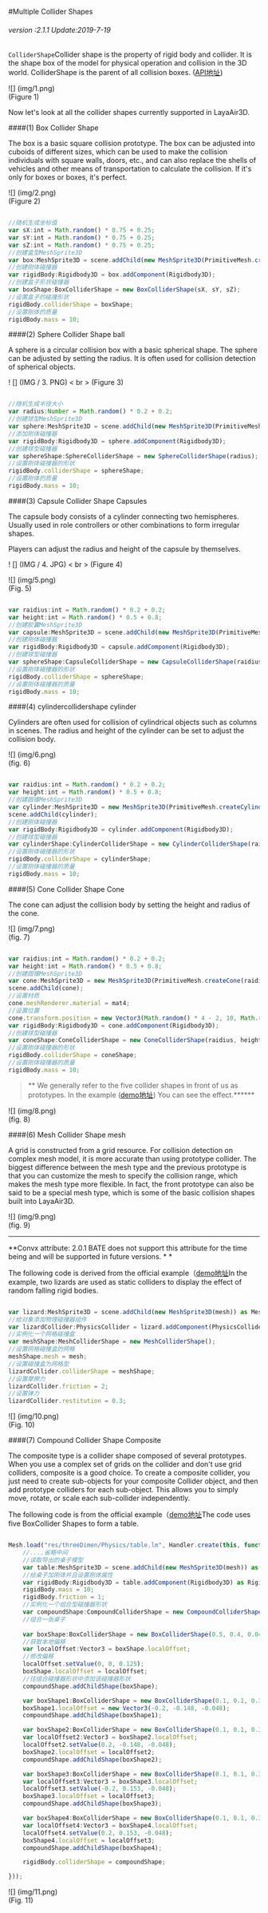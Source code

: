 #Multiple Collider Shapes

###### *version :2.1.1   Update:2019-7-19*

`ColliderShape`Collider shape is the property of rigid body and collider. It is the shape box of the model for physical operation and collision in the 3D world. ColliderShape is the parent of all collision boxes. ([API地址](https://layaair.ldc.layabox.com/api2/Chinese/index.html?category=Core&class=laya.d3.physics.shape.ColliderShape))

![] (img/1.png)<br> (Figure 1)

Now let's look at all the collider shapes currently supported in LayaAir3D.

####(1) Box Collider Shape

The box is a basic square collision prototype. The box can be adjusted into cuboids of different sizes, which can be used to make the collision individuals with square walls, doors, etc., and can also replace the shells of vehicles and other means of transportation to calculate the collision. If it's only for boxes or boxes, it's perfect.

![] (img/2.png)<br> (Figure 2)


```typescript

//随机生成坐标值
var sX:int = Math.random() * 0.75 + 0.25;
var sY:int = Math.random() * 0.75 + 0.25;
var sZ:int = Math.random() * 0.75 + 0.25;
//创建盒型MeshSprite3D
var box:MeshSprite3D = scene.addChild(new MeshSprite3D(PrimitiveMesh.createBox(sX, sY, sZ))) as MeshSprite3D;
//创建刚体碰撞器
var rigidBody:Rigidbody3D = box.addComponent(Rigidbody3D);
//创建盒子形状碰撞器
var boxShape:BoxColliderShape = new BoxColliderShape(sX, sY, sZ);
//设置盒子的碰撞形状
rigidBody.colliderShape = boxShape; 
//设置刚体的质量
rigidBody.mass = 10;
```


####(2) Sphere Collider Shape ball

A sphere is a circular collision box with a basic spherical shape. The sphere can be adjusted by setting the radius. It is often used for collision detection of spherical objects.

! [] (IMG / 3. PNG) < br > (Figure 3)


```typescript

//随机生成半径大小
var radius:Number = Math.random() * 0.2 + 0.2;
//创建球型MeshSprite3D
var sphere:MeshSprite3D = scene.addChild(new MeshSprite3D(PrimitiveMesh.createSphere(radius))) as MeshSprite3D;
//添加刚体碰撞器
var rigidBody:Rigidbody3D = sphere.addComponent(Rigidbody3D);
//创建球型碰撞器
var sphereShape:SphereColliderShape = new SphereColliderShape(radius);
//设置刚体碰撞器的形状
rigidBody.colliderShape = sphereShape;
//设置刚体的质量
rigidBody.mass = 10;
```


####(3) Capsule Collider Shape Capsules

The capsule body consists of a cylinder connecting two hemispheres. Usually used in role controllers or other combinations to form irregular shapes.

Players can adjust the radius and height of the capsule by themselves.

! [] (IMG / 4. JPG) < br > (Figure 4)

![] (img/5.png)<br> (Fig. 5)


```typescript

var raidius:int = Math.random() * 0.2 + 0.2;
var height:int = Math.random() * 0.5 + 0.8;
//创建胶囊MeshSprite3D
var capsule:MeshSprite3D = scene.addChild(new MeshSprite3D(PrimitiveMesh.createCapsule(raidius, height))) as MeshSprite3D;
//创建刚体碰撞器
var rigidBody:Rigidbody3D = capsule.addComponent(Rigidbody3D);
//创建球型碰撞器
var sphereShape:CapsuleColliderShape = new CapsuleColliderShape(raidius, height);
//设置刚体碰撞器的形状
rigidBody.colliderShape = sphereShape;
//设置刚体碰撞器的质量
rigidBody.mass = 10;
```


####(4) cylindercollidershape cylinder

Cylinders are often used for collision of cylindrical objects such as columns in scenes. The radius and height of the cylinder can be set to adjust the collision body.

![] (img/6.png)<br> (fig. 6)


```typescript

var raidius:int = Math.random() * 0.2 + 0.2;
var height:int = Math.random() * 0.5 + 0.8;
//创建圆锥MeshSprite3D
var cylinder:MeshSprite3D = new MeshSprite3D(PrimitiveMesh.createCylinder(raidius, height));
scene.addChild(cylinder);
//创建刚体碰撞器
var rigidBody:Rigidbody3D = cylinder.addComponent(Rigidbody3D);
//创建球型碰撞器
var cylinderShape:CylinderColliderShape = new CylinderColliderShape(raidius, height);
//设置刚体碰撞器的形状
rigidBody.colliderShape = cylinderShape;
//设置刚体碰撞器的质量
rigidBody.mass = 10;
```


####(5) Cone Collider Shape Cone

The cone can adjust the collision body by setting the height and radius of the cone.

![] (img/7.png)<br> (fig. 7)


```typescript

var raidius:int = Math.random() * 0.2 + 0.2;
var height:int = Math.random() * 0.5 + 0.8;
//创建圆锥MeshSprite3D
var cone:MeshSprite3D = new MeshSprite3D(PrimitiveMesh.createCone(raidius, height));
scene.addChild(cone);
//设置材质
cone.meshRenderer.material = mat4;
//设置位置
cone.transform.position = new Vector3(Math.random() * 4 - 2, 10, Math.random() * 4 - 2);
var rigidBody:Rigidbody3D = cone.addComponent(Rigidbody3D);
//创建球型碰撞器
var coneShape:ConeColliderShape = new ConeColliderShape(raidius, height);
//设置刚体碰撞器的形状
rigidBody.colliderShape = coneShape;
//设置刚体碰撞器的质量
rigidBody.mass = 10;	
```


> ** We generally refer to the five collider shapes in front of us as prototypes. In the example ([demo地址](https://layaair.ldc.layabox.com/demo2/?language=ch&category=3d&group=Physics3D&name=PhysicsWorld_BaseCollider)) You can see the effect.******

![] (img/8.png)<br> (fig. 8)

####(6) Mesh Collider Shape mesh

A grid is constructed from a grid resource. For collision detection on complex mesh model, it is more accurate than using prototype collider. The biggest difference between the mesh type and the previous prototype is that you can customize the mesh to specify the collision range, which makes the mesh type more flexible. In fact, the front prototype can also be said to be a special mesh type, which is some of the basic collision shapes built into LayaAir3D.

![] (img/9.png)<br> (fig. 9)
****
**Convx attribute: 2.0.1 BATE does not support this attribute for the time being and will be supported in future versions. * *

The following code is derived from the official example（[demo地址](https://layaair.ldc.layabox.com/demo2/?language=ch&category=3d&group=Physics3D&name=PhysicsWorld_MeshCollider)In the example, two lizards are used as static colliders to display the effect of random falling rigid bodies.


```typescript

var lizard:MeshSprite3D = scene.addChild(new MeshSprite3D(mesh)) as MeshSprite3D;
//给对象添加物理碰撞器组件
var lizardCollider:PhysicsCollider = lizard.addComponent(PhysicsCollider);
//实例化一个网格碰撞盒
var meshShape:MeshColliderShape = new MeshColliderShape();
//设置网格碰撞盒的网格
meshShape.mesh = mesh;
//设置碰撞盒为网格型
lizardCollider.colliderShape = meshShape;
//设置摩擦力
lizardCollider.friction = 2;
//设置弹力
lizardCollider.restitution = 0.3;
```


![] (img/10.png)<br> (Fig. 10)

####(7) Compound Collider Shape Composite

The composite type is a collider shape composed of several prototypes. When you use a complex set of grids on the collider and don't use grid colliders, composite is a good choice. To create a composite collider, you just need to create sub-objects for your composite Collider object, and then add prototype colliders for each sub-object. This allows you to simply move, rotate, or scale each sub-collider independently.

The following code is from the official example（[demo地址](https://layaair.ldc.layabox.com/demo2/?language=ch&category=3d&group=Physics3D&name=PhysicsWorld_CompoundCollider)The code uses five BoxCollider Shapes to form a table.


```typescript

Mesh.load("res/threeDimen/Physics/table.lm", Handler.create(this, function(mesh:Mesh):void {
    //....省略中间
    //读取导出的桌子模型
    var table:MeshSprite3D = scene.addChild(new MeshSprite3D(mesh)) as MeshSprite3D;
	//给桌子加刚体并且设置刚体属性
    var rigidBody:Rigidbody3D = table.addComponent(Rigidbody3D) as Rigidbody3D;
    rigidBody.mass = 10;
    rigidBody.friction = 1;
	//实例化一个组合型碰撞器形状
    var compoundShape:CompoundColliderShape = new CompoundColliderShape();
	//组合一张桌子
    
  	var boxShape:BoxColliderShape = new BoxColliderShape(0.5, 0.4, 0.045);
    //获取本地偏移
    var localOffset:Vector3 = boxShape.localOffset;
    //修改偏移
    localOffset.setValue(0, 0, 0.125);
    boxShape.localOffset = localOffset;
    //往组合碰撞器形状中添加该碰撞器形状
    compoundShape.addChildShape(boxShape);

    var boxShape1:BoxColliderShape = new BoxColliderShape(0.1, 0.1, 0.3);
    boxShape1.localOffset = new Vector3(-0.2, -0.148, -0.048);
    compoundShape.addChildShape(boxShape1);

    var boxShape2:BoxColliderShape = new BoxColliderShape(0.1, 0.1, 0.3);
    var localOffset2:Vector3 = boxShape2.localOffset;
    localOffset2.setValue(0.2, -0.148, -0.048);
    boxShape2.localOffset = localOffset2;
    compoundShape.addChildShape(boxShape2);

    var boxShape3:BoxColliderShape = new BoxColliderShape(0.1, 0.1, 0.3);
    var localOffset3:Vector3 = boxShape3.localOffset;
    localOffset3.setValue(-0.2, 0.153, -0.048);
    boxShape3.localOffset = localOffset3;
    compoundShape.addChildShape(boxShape3);

    var boxShape4:BoxColliderShape = new BoxColliderShape(0.1, 0.1, 0.3);
    var localOffset4:Vector3 = boxShape4.localOffset;
    localOffset4.setValue(0.2, 0.153, -0.048);
    boxShape4.localOffset = localOffset3;
    compoundShape.addChildShape(boxShape4);

    rigidBody.colliderShape = compoundShape;

}));

```


![] (img/11.png)<br> (Fig. 11)

